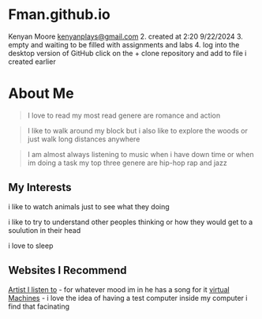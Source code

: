 # Fman.github.io
Kenyan Moore kenyanplays@gmail.com
2.	created at 2:20 9/22/2024
3.	empty and waiting to be filled with assignments and labs
4.	log into the desktop version of GitHub click on the + clone repository and add to file i created earlier 
# About Me
>I love to read my most read genere are romance and action

>I like to walk around my block but i also like to explore the woods or just walk long distances anywhere 

> I am almost always listening to music when i have down time or when im doing a task my top three genere are hip-hop rap and jazz 
## My Interests
i like to watch animals just to see what they doing

i like to try to understand other peoples thinking or how they would get to a soulution in their head 

i love to sleep  

## Websites I Recommend
[Artist I listen to](https://www.youtube.com/@TylerTheCreator) - for whatever mood im in he has a song for it 
[virtual Machines](https://azure.microsoft.com/en-us/resources/cloud-computing-dictionary/what-is-a-virtual-machine) - i love the idea of having a test computer inside my computer i find that facinating


